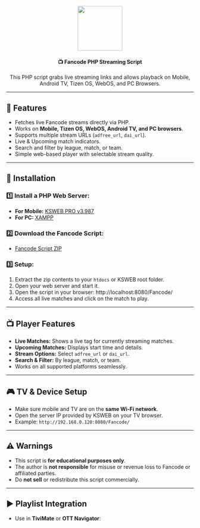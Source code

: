 <p align='center'>
  <img src="https://i.ibb.co/FkY6vB0f/Screenshot-2025-07-13-131317-copy.png" width="120">
</p>

<h4 align='center'>📺 Fancode PHP Streaming Script</h4>
<p align='center'>
This PHP script grabs live streaming links and allows playback on Mobile, Android TV, Tizen OS, WebOS, and PC Browsers.
</p>

---

## 🌟 Features

- Fetches live Fancode streams directly via PHP.
- Works on **Mobile, Tizen OS, WebOS, Android TV, and PC browsers**.
- Supports multiple stream URLs (`adfree_url`, `dai_url`).
- Live & Upcoming match indicators.
- Search and filter by league, match, or team.
- Simple web-based player with selectable stream quality.

---

## 🔐 Installation

### 1️⃣ Install a PHP Web Server:

- **For Mobile:** [KSWEB PRO v3.987](https://tsneh.vercel.app/ksweb_3.987.apk)  
- **For PC:** [XAMPP](https://www.apachefriends.org/download.html)  

### 2️⃣ Download the Fancode Script:

- [Fancode Script ZIP](https://github.com/Himanshu8221/Fancode/archive/refs/heads/main/fancode.zip)

### 3️⃣ Setup:

1. Extract the zip contents to your `htdocs` or KSWEB root folder.
2. Open your web server and start it.
3. Open the script in your browser:
http://localhost:8080/Fancode/
4. Access all live matches and click on the match to play.

---

## 📺 Player Features

- **Live Matches:** Shows a live tag for currently streaming matches.  
- **Upcoming Matches:** Displays start time and details.  
- **Stream Options:** Select `adfree_url` or `dai_url`.  
- **Search & Filter:** By league, match, or team.  
- Works on all supported platforms seamlessly.

---

## 🎮 TV & Device Setup

- Make sure mobile and TV are on the **same Wi-Fi network**.  
- Open the server IP provided by KSWEB on your TV browser.  
- Example: `http://192.168.0.120:8080/Fancode/`  

---

## ⚠️ Warnings

- This script is **for educational purposes only**.  
- The author is **not responsible** for misuse or revenue loss to Fancode or affiliated parties.  
- Do **not sell** or redistribute this script commercially.

---

## ▶️ Playlist Integration

- Use in **TiviMate** or **OTT Navigator**:  
